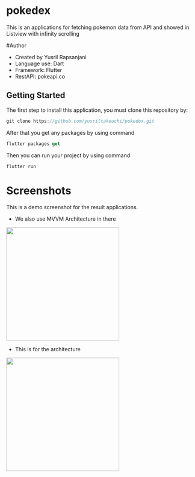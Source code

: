 # pokedex

This is an applications for fetching pokemon data from API and showed in Listview with infinity scrolling

#Author
- Created by Yusril Rapsanjani
- Language use: Dart
- Framework: Flutter
- RestAPI: pokeapi.co

## Getting Started

The first step to install this application, you must clone this repository by:
```dart
git clone https://github.com/yusriltakeuchi/pokedex.git
```

After that you get any packages by using command
```dart
flutter packages get
```

Then you can run your project by using command
```dart
flutter run
```

# Screenshots
This is a demo screenshot for the result applications.
- We also use MVVM Architecture in there

<img src="https://i.imgur.com/qPHcllg.png" width="300">

- This is for the architecture 
<img src="https://i.imgur.com/ccutxXX.png" width="300">
